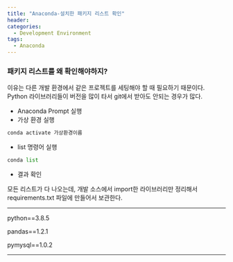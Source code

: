 ```yaml
---
title: "Anaconda-설치한 패키지 리스트 확인"
header:
categories:
  - Development Environment
tags:
  - Anaconda
---
```






### 패키지 리스트를 왜 확인해야하지?

이유는 다른 개발 환경에서 같은 프로젝트를 세팅해야 할 때 필요하기 때문이다. Python 라이브러리들이 버전을 많이 타서 git에서 받아도 안되는 경우가 많다.

* Anaconda Prompt 실행
* 가상 환경 실행

~~~python
conda activate 가상환경이름
~~~

* list 명령어 실행

~~~python
conda list
~~~

* 결과 확인

모든 리스트가 다 나오는데, 개발 소스에서 import한 라이브러리만 정리해서 requirements.txt 파일에 만들어서 보관한다.

-------------------

python==3.8.5

pandas==1.2.1

pymysql==1.0.2

-------------------



